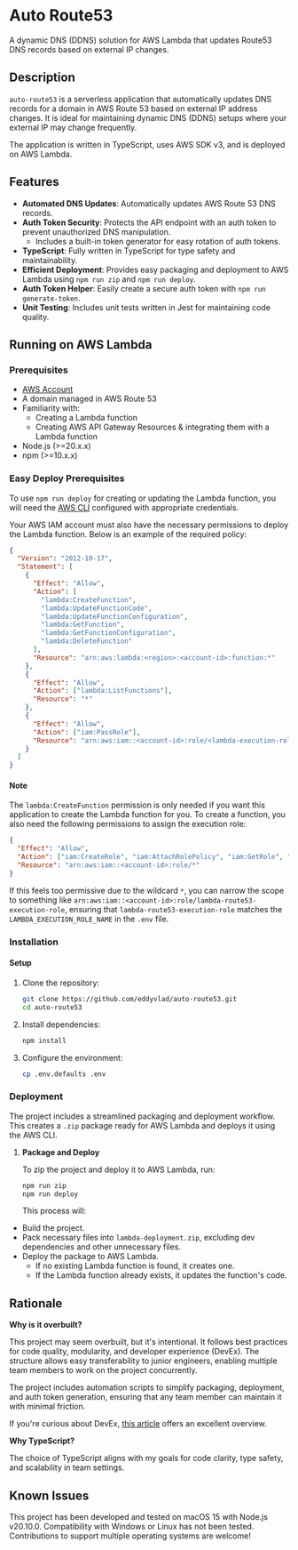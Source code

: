 # Auto Route53

A dynamic DNS (DDNS) solution for AWS Lambda that updates Route53 DNS records based on external IP changes.

## Description

`auto-route53` is a serverless application that automatically updates DNS records for a domain in AWS Route 53 based on external IP address changes. It is ideal for maintaining dynamic DNS (DDNS) setups where your external IP may change frequently.

The application is written in TypeScript, uses AWS SDK v3, and is deployed on AWS Lambda.

## Features

- **Automated DNS Updates**: Automatically updates AWS Route 53 DNS records.
- **Auth Token Security**: Protects the API endpoint with an auth token to prevent unauthorized DNS manipulation.
  - Includes a built-in token generator for easy rotation of auth tokens.
- **TypeScript**: Fully written in TypeScript for type safety and maintainability.
- **Efficient Deployment**: Provides easy packaging and deployment to AWS Lambda using `npm run zip` and `npm run deploy`.
- **Auth Token Helper**: Easily create a secure auth token with `npm run generate-token`.
- **Unit Testing**: Includes unit tests written in Jest for maintaining code quality.

## Running on AWS Lambda

### Prerequisites

- [AWS Account](https://aws.amazon.com/account/)
- A domain managed in AWS Route 53
- Familiarity with:
  - Creating a Lambda function
  - Creating AWS API Gateway Resources & integrating them with a Lambda function
- Node.js (>=20.x.x)
- npm (>=10.x.x)

### Easy Deploy Prerequisites

To use `npm run deploy` for creating or updating the Lambda function, you will need the [AWS CLI](https://docs.aws.amazon.com/cli/latest/userguide/getting-started-install.html#getting-started-install-instructions) configured with appropriate credentials.

Your AWS IAM account must also have the necessary permissions to deploy the Lambda function. Below is an example of the required policy:

```json
{
  "Version": "2012-10-17",
  "Statement": [
    {
      "Effect": "Allow",
      "Action": [
        "lambda:CreateFunction",
        "lambda:UpdateFunctionCode",
        "lambda:UpdateFunctionConfiguration",
        "lambda:GetFunction",
        "lambda:GetFunctionConfiguration",
        "lambda:DeleteFunction"
      ],
      "Resource": "arn:aws:lambda:<region>:<account-id>:function:*"
    },
    {
      "Effect": "Allow",
      "Action": ["lambda:ListFunctions"],
      "Resource": "*"
    },
    {
      "Effect": "Allow",
      "Action": ["iam:PassRole"],
      "Resource": "arn:aws:iam::<account-id>:role/<lambda-execution-role>"
    }
  ]
}
```

#### Note

The `lambda:CreateFunction` permission is only needed if you want this application to create the Lambda function for you. To create a function, you also need the following permissions to assign the execution role:

```json
{
  "Effect": "Allow",
  "Action": ["iam:CreateRole", "iam:AttachRolePolicy", "iam:GetRole", "iam:PassRole"],
  "Resource": "arn:aws:iam::<account-id>:role/*"
}
```

If this feels too permissive due to the wildcard `*`, you can narrow the scope to something like `arn:aws:iam::<account-id>:role/lambda-route53-execution-role`, ensuring that `lambda-route53-execution-role` matches the `LAMBDA_EXECUTION_ROLE_NAME` in the `.env` file.

### Installation

#### Setup

1. Clone the repository:

   ```bash
   git clone https://github.com/eddyvlad/auto-route53.git
   cd auto-route53
   ```

2. Install dependencies:

   ```bash
   npm install
   ```

3. Configure the environment:

   ```bash
   cp .env.defaults .env
   ```

### Deployment

The project includes a streamlined packaging and deployment workflow. This creates a `.zip` package ready for AWS Lambda and deploys it using the AWS CLI.

1. **Package and Deploy**

   To zip the project and deploy it to AWS Lambda, run:

   ```bash
   npm run zip
   npm run deploy
   ```

   This process will:

- Build the project.
- Pack necessary files into `lambda-deployment.zip`, excluding dev dependencies and other unnecessary files.
- Deploy the package to AWS Lambda.
  - If no existing Lambda function is found, it creates one.
  - If the Lambda function already exists, it updates the function's code.

## Rationale

**Why is it overbuilt?**

This project may seem overbuilt, but it's intentional. It follows best practices for code quality, modularity, and developer experience (DevEx). The structure allows easy transferability to junior engineers, enabling multiple team members to work on the project concurrently.

The project includes automation scripts to simplify packaging, deployment, and auth token generation, ensuring that any team member can maintain it with minimal friction.

If you're curious about DevEx, [this article](https://github.blog/enterprise-software/collaboration/developer-experience-what-is-it-and-why-should-you-care/) offers an excellent overview.

**Why TypeScript?**

The choice of TypeScript aligns with my goals for code clarity, type safety, and scalability in team settings.

## Known Issues

This project has been developed and tested on macOS 15 with Node.js v20.10.0. Compatibility with Windows or Linux has not been tested. Contributions to support multiple operating systems are welcome!
